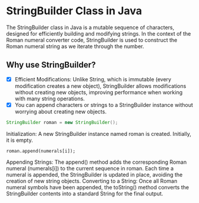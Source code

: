 # StringBuilder Class in Java
The StringBuilder class in Java is a mutable sequence of characters, 
designed for efficiently building and modifying strings. In the context of the Roman numeral converter code, 
StringBuilder is used to construct the Roman numeral string as we iterate through the number.
## Why use StringBuilder?
- [x] Efficient Modifications: Unlike String, which is immutable (every modification creates a new object), StringBuilder allows modifications without creating new objects, improving performance when working with many string operations.
- [x] You can append characters or strings to a StringBuilder instance without worrying about creating new objects.
      
```java
StringBuilder roman = new StringBuilder();
```

Initialization: A new StringBuilder instance named roman is created. Initially, it is empty.
```
roman.append(numerals[i]);
```

Appending Strings: The append() method adds the corresponding Roman numeral (numerals[i]) to the current sequence in roman. Each time a numeral is appended, the StringBuilder is updated in place, avoiding the creation of new string objects.
Converting to a String: Once all Roman numeral symbols have been appended, the toString() method converts the StringBuilder contents into a standard String for the final output.
